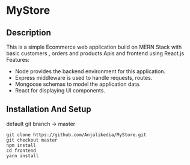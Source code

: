 # MyStore
## Description
This is a simple Ecommerce web application build on MERN Stack with basic customers , orders and products Apis and frontend using React.js
Features:
* Node provides the backend environment for this application.
* Express middleware is used to handle requests, routes.
* Mongoose schemas to model the application data.
* React for displaying UI components.


## Installation And Setup
default git branch -> master 
```
git clone https://github.com/Anjalikedia/MyStore.git
git checkout master
npm install
cd frontend
yarn install 
```

